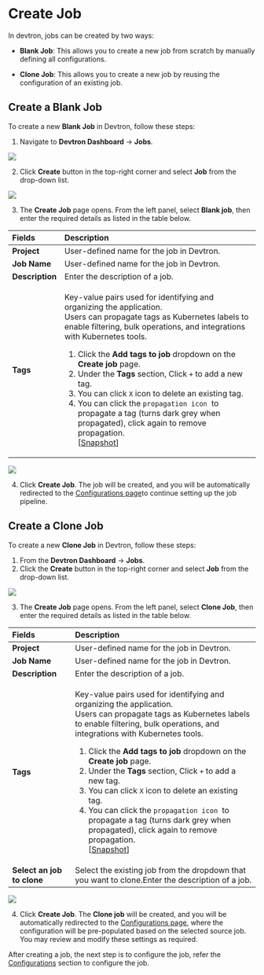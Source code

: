 # Create Job

In devtron, jobs can be created by two ways:

* **Blank Job**: This allows you to create a new job from scratch by manually defining all configurations.

* **Clone Job**: This allows you to create a new job by reusing the configuration of an existing job.

## Create a Blank Job

To create a new **Blank Job** in Devtron, follow these steps:

1. Navigate to **Devtron Dashboard** → **Jobs**.

 ![](https://devtron-public-asset.s3.us-east-2.amazonaws.com/images/create-job/jobs.jpg)

2. Click **Create** button in the top-right corner and select **Job** from the drop-down list.

![](https://devtron-public-asset.s3.us-east-2.amazonaws.com/images/create-job/select-create-job-latest.jpg)

3. The **Create Job** page opens. From the left panel, select **Blank job**, then enter the required details as listed in the table below.

| Fields| Description|
|:---|:---|
| **Project**| User-defined name for the job in Devtron.|
| **Job Name**| User-defined name for the job in Devtron.|
| **Description** | Enter the description of a job.|
| **Tags**| <p>Key-value pairs used for identifying and organizing the application.<br>Users can propagate tags as Kubernetes labels to enable filtering, bulk operations, and integrations with Kubernetes tools.</p><ol><li>Click the <strong>Add tags to job</strong> dropdown on the <strong>Create job</strong> page.</li><li>Under the <strong>Tags</strong> section, Click <code>+</code> to add a new tag.</li><li>You can click <code>X</code> icon to delete an existing tag.</li><li>You can click the <code>propagation icon</code> <img src="https://devtron-public-asset.s3.us-east-2.amazonaws.com/images/creating-application/donot-propagate.jpg" alt=""> to propagate a tag (turns dark grey when propagated), click again to remove propagation.<br>[<a href="https://devtron-public-asset.s3.us-east-2.amazonaws.com/images/creating-application/overview/manage-tags-latest-1.jpg">Snapshot</a>]</li></ol> |

![](https://devtron-public-asset.s3.us-east-2.amazonaws.com/images/create-job/create-job-page.jpg)

4. Click **Create Job**. The job will be created, and you will be automatically redirected to the [Configurations page](configuration/)to continue setting up the job pipeline.

## Create a Clone Job

To create a new **Clone Job** in Devtron, follow these steps:

1. From the **Devtron Dashboard** → **Jobs**.
2. Click the **Create** button in the top-right corner and select **Job** from the drop-down list.

![](https://devtron-public-asset.s3.us-east-2.amazonaws.com/images/create-job/select-create-job-latest.jpg)

3. The **Create Job** page opens. From the left panel, select **Clone Job**, then enter the required details as listed in the table below.

| Fields| Description|
|:---|:--- |
| **Project**| User-defined name for the job in Devtron.|
| **Job Name**| User-defined name for the job in Devtron.|
| **Description**| Enter the description of a job.|
| **Tags**| <p>Key-value pairs used for identifying and organizing the application.<br>Users can propagate tags as Kubernetes labels to enable filtering, bulk operations, and integrations with Kubernetes tools.</p><ol><li>Click the <strong>Add tags to job</strong> dropdown on the <strong>Create job</strong> page.</li><li>Under the <strong>Tags</strong> section, Click <code>+</code> to add a new tag.</li><li>You can click <code>X</code> icon to delete an existing tag.</li><li>You can click the <code>propagation icon</code> <img src="https://devtron-public-asset.s3.us-east-2.amazonaws.com/images/creating-application/donot-propagate.jpg" alt=""> to propagate a tag (turns dark grey when propagated), click again to remove propagation.<br>[<a href="https://devtron-public-asset.s3.us-east-2.amazonaws.com/images/creating-application/overview/manage-tags-latest-1.jpg">Snapshot</a>]</li></ol> |
| **Select an job to clone** | Select the existing job from the dropdown that you want to clone.Enter the description of a job.|

![](https://devtron-public-asset.s3.us-east-2.amazonaws.com/images/create-job/create-job-clone-job.jpg)

4. Click **Create Job**. The **Clone job** will be created, and you will be automatically redirected to the [Configurations page](configuration/), where the configuration will be pre-populated based on the selected source job. You may review and modify these settings as required.

After creating a job, the next step is to configure the job, refer the [Configurations](./configuration/README.md) section to configure the job.